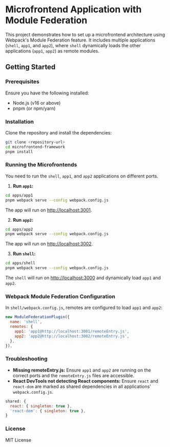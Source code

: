 
# Microfrontend Application with Module Federation

This project demonstrates how to set up a microfrontend architecture using Webpack's Module Federation feature. It includes multiple applications (`shell`, `app1`, and `app2`), where `shell` dynamically loads the other applications (`app1`, `app2`) as remote modules.

## Getting Started

### Prerequisites

Ensure you have the following installed:
- Node.js (v16 or above)
- pnpm (or npm/yarn)

### Installation

Clone the repository and install the dependencies:

```bash
git clone <repository-url>
cd microfrontend-framework
pnpm install
```

### Running the Microfrontends

You need to run the `shell`, `app1`, and `app2` applications on different ports.

1. **Run `app1`:**

```bash
cd apps/app1
pnpm webpack serve --config webpack.config.js
```

The app will run on [http://localhost:3001](http://localhost:3001).

2. **Run `app2`:**

```bash
cd apps/app2
pnpm webpack serve --config webpack.config.js
```

The app will run on [http://localhost:3002](http://localhost:3002).

3. **Run `shell`:**

```bash
cd apps/shell
pnpm webpack serve --config webpack.config.js
```

The `shell` will run on [http://localhost:3000](http://localhost:3000) and dynamically load `app1` and `app2`.

### Webpack Module Federation Configuration

In `shell/webpack.config.js`, remotes are configured to load `app1` and `app2`:

```js
new ModuleFederationPlugin({
  name: 'shell',
  remotes: {
    app1: 'app1@http://localhost:3001/remoteEntry.js',
    app2: 'app2@http://localhost:3002/remoteEntry.js',
  },
}),
```

### Troubleshooting

- **Missing remoteEntry.js:** Ensure `app1` and `app2` are running on the correct ports and the `remoteEntry.js` files are accessible.
- **React DevTools not detecting React components:** Ensure `react` and `react-dom` are marked as shared dependencies in all applications' `webpack.config.js`.

```js
shared: {
  react: { singleton: true },
  'react-dom': { singleton: true },
}
```

### License

MIT License
